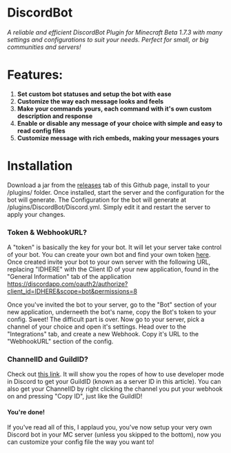# DiscordBot
###### A reliable and efficient DiscordBot Plugin for Minecraft Beta 1.7.3 with many settings and configurations to suit your needs. Perfect for small, or big communities and servers!

# Features:
1. **Set custom bot statuses and setup the bot with ease**
2. **Customize the way each message looks and feels**
3. **Make your commands yours, each command with it's own custom description and response**
4. **Enable or disable any message of your choice with simple and easy to read config files**
5. **Customize message with rich embeds, making your messages yours**

# Installation
Download a jar from the [releases](https://github.com/cutezyash/DiscordBot/releases) tab of this Github page, install to your /plugins/ folder. Once installed, start the server and the configuration for the bot will generate. The Configuration for the bot will generate at /plugins/DiscordBot/Discord.yml. Simply edit it and restart the server to apply your changes.

### Token & WebhookURL?
A "token" is basically the key for your bot. It will let your server take control of your bot. You can create your own bot and find your own token [here](https://discord.com/developers/applications/). Once created invite your bot to your own server with the following URL, replacing "IDHERE" with the Client ID of your new application, found in the "General Information" tab of the application <br/>
https://discordapp.com/oauth2/authorize?client_id=IDHERE&scope=bot&permissions=8

Once you've invited the bot to your server, go to the "Bot" section of your new application, underneeth the bot's name, copy the Bot's token to your config. Sweet! The difficult part is over. Now go to your server, pick a channel of your choice and open it's settings. Head over to the "Integrations" tab, and create a new Webhook. Copy it's URL to the "WebhookURL" section of the config.

### ChannelID and GuildID?
Check out [this link](https://support.discord.com/hc/en-us/articles/206346498-Where-can-I-find-my-User-Server-Message-ID-). It will show you the ropes of how to use developer mode in Discord to get your GuildID (known as a server ID in this article). You can also get your ChannelID by right clicking the channel you put your webhook on and pressing "Copy ID", just like the GuildID!

#### You're done! 
If you've read all of this, I applaud you, you've now setup your very own Discord bot in your MC server (unless you skipped to the bottom), now you can customize your config file the way you want to!

